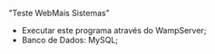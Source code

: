 "Teste WebMais Sistemas" 

- Executar este programa através do WampServer;
- Banco de Dados: MySQL;
